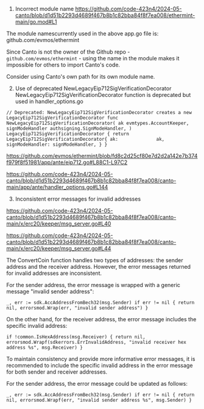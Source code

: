 1. Incorrect module name
https://github.com/code-423n4/2024-05-canto/blob/d1d51b2293d4689f467b8b1c82bba84f8f7ea008/ethermint-main/go.mod#L1

The module namescurrently used in the above app.go file is:
github.com/evmos/ethermint

Since Canto is not the owner of the Github repo - `github.com/evmos/ethermint` - using the name in the module makes it impossible for others to import Canto's code.

Consider using Canto's own path for its own module name.

2. Use of deprecated NewLegacyEip712SigVerificationDecorator 
NewLegacyEip712SigVerificationDecorator function is deprecated but used in handler_options.go

`// Deprecated: NewLegacyEip712SigVerificationDecorator creates a new LegacyEip712SigVerificationDecorator
func NewLegacyEip712SigVerificationDecorator(
	ak evmtypes.AccountKeeper,
	signModeHandler authsigning.SignModeHandler,
) LegacyEip712SigVerificationDecorator {
	return LegacyEip712SigVerificationDecorator{
		ak:              ak,
		signModeHandler: signModeHandler,
	}
}`

https://github.com/evmos/ethermint/blob/fd8c2d25cf80e7d2d2a142e7b374f979f8f51981/app/ante/eip712.go#L88C1-L97C2

https://github.com/code-423n4/2024-05-canto/blob/d1d51b2293d4689f467b8b1c82bba84f8f7ea008/canto-main/app/ante/handler_options.go#L144


3. Inconsistent error messages for invalid addresses

https://github.com/code-423n4/2024-05-canto/blob/d1d51b2293d4689f467b8b1c82bba84f8f7ea008/canto-main/x/erc20/keeper/msg_server.go#L40

https://github.com/code-423n4/2024-05-canto/blob/d1d51b2293d4689f467b8b1c82bba84f8f7ea008/canto-main/x/erc20/keeper/msg_server.go#L44

The ConvertCoin function handles two types of addresses: the sender address and the receiver address. However, the error messages returned for invalid addresses are inconsistent.

For the sender address, the error message is wrapped with a generic message "invalid sender address":

`_, err := sdk.AccAddressFromBech32(msg.Sender)
	if err != nil {
		return nil, errorsmod.Wrap(err, "invalid sender address")
	}`

On the other hand, for the receiver address, the error message includes the specific invalid address:

`if !common.IsHexAddress(msg.Receiver) {
		return nil, errorsmod.Wrapf(sdkerrors.ErrInvalidAddress, "invalid receiver hex address %s", msg.Receiver)
	}
`

To maintain consistency and provide more informative error messages, it is recommended to include the specific invalid address in the error message for both sender and receiver addresses.

For the sender address, the error message could be updated as follows:

`_, err := sdk.AccAddressFromBech32(msg.Sender)
if err != nil {
    return nil, errorsmod.Wrapf(err, "invalid sender address %s", msg.Sender)
}
`

